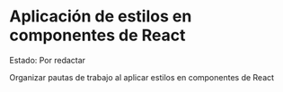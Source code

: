 # Aplicación de estilos en componentes de React

Estado: Por redactar

Organizar pautas de trabajo al aplicar estilos en componentes de React